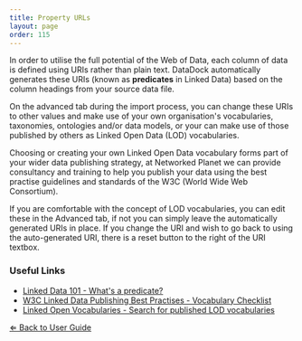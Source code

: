 ```yaml
---
title: Property URLs
layout: page
order: 115
---
```


In order to utilise the full potential of the Web of Data, each column of data is defined using URIs rather than plain text. DataDock automatically generates these URIs (known as **predicates** in Linked Data) based on the column headings from your source data file.

On the advanced tab during the import process, you can change these URIs to other values and make use of your own organisation's vocabularies, taxonomies, ontologies and/or data models, or your can make use of those published by others as Linked Open Data (LOD) vocabularies. 
 
Choosing or creating your own Linked Open Data vocabulary forms part of your wider data publishing strategy, at Networked Planet we can provide consultancy and training to help you publish your data using the best practise guidelines and standards of the W3C (World Wide Web Consortium).

If you are comfortable with the concept of LOD vocabularies, you can edit these in the Advanced tab, if not you can simply leave the automatically generated URIs in place. If you change the URI and wish to go back to using the auto-generated URI, there is a reset button to the right of the URI textbox.

### Useful Links

* [Linked Data 101 - What's a predicate?](http://networkedplanet.com/blog/2016/02/17/linked-data-101-predicates.html)
* [W3C Linked Data Publishing Best Practises - Vocabulary Checklist](https://www.w3.org/TR/ld-bp/#vocabulary-checklist)
* [Linked Open Vocabularies - Search for published LOD vocabularies](http://lov.okfn.org/)

[&lArr; Back to User Guide](/user-guide/)


